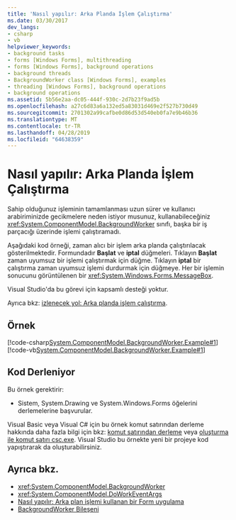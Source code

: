 ```yaml
---
title: 'Nasıl yapılır: Arka Planda İşlem Çalıştırma'
ms.date: 03/30/2017
dev_langs:
- csharp
- vb
helpviewer_keywords:
- background tasks
- forms [Windows Forms], multithreading
- forms [Windows Forms], background operations
- background threads
- BackgroundWorker class [Windows Forms], examples
- threading [Windows Forms], background operations
- background operations
ms.assetid: 5b56e2aa-dc05-444f-930c-2d7b23f9ad5b
ms.openlocfilehash: a27c6d83a6a132ed5a83031d469e2f527b730d49
ms.sourcegitcommit: 2701302a99cafbe0d86d53d540eb0fa7e9b46b36
ms.translationtype: MT
ms.contentlocale: tr-TR
ms.lasthandoff: 04/28/2019
ms.locfileid: "64638359"
---
```

# <a name="how-to-run-an-operation-in-the-background"></a>Nasıl yapılır: Arka Planda İşlem Çalıştırma
Sahip olduğunuz işleminin tamamlanması uzun sürer ve kullanıcı arabiriminizde gecikmelere neden istiyor musunuz, kullanabileceğiniz <xref:System.ComponentModel.BackgroundWorker> sınıfı, başka bir iş parçacığı üzerinde işlemi çalıştıramadı.  
  
 Aşağıdaki kod örneği, zaman alıcı bir işlem arka planda çalıştırılacak gösterilmektedir. Formundadır **Başlat** ve **iptal** düğmeleri. Tıklayın **Başlat** zaman uyumsuz bir işlemi çalıştırmak için düğme. Tıklayın **iptal** bir çalıştırma zaman uyumsuz işlemi durdurmak için düğmeye. Her bir işlemin sonucunu görüntülenen bir <xref:System.Windows.Forms.MessageBox>.  
  
 Visual Studio'da bu görevi için kapsamlı desteği yoktur.  
  
 Ayrıca bkz: [izlenecek yol: Arka planda işlem çalıştırma](walkthrough-running-an-operation-in-the-background.md).  
  
## <a name="example"></a>Örnek  
 [!code-csharp[System.ComponentModel.BackgroundWorker.Example#1](~/samples/snippets/csharp/VS_Snippets_Winforms/System.ComponentModel.BackgroundWorker.Example/CS/Form1.cs#1)]
 [!code-vb[System.ComponentModel.BackgroundWorker.Example#1](~/samples/snippets/visualbasic/VS_Snippets_Winforms/System.ComponentModel.BackgroundWorker.Example/VB/Form1.vb#1)]  
  
## <a name="compiling-the-code"></a>Kod Derleniyor  
 Bu örnek gerektirir:  
  
- Sistem, System.Drawing ve System.Windows.Forms öğelerini derlemelerine başvurular.  
  
 Visual Basic veya Visual C# için bu örnek komut satırından derleme hakkında daha fazla bilgi için bkz: [komut satırından derleme](../../../visual-basic/reference/command-line-compiler/building-from-the-command-line.md) veya [oluşturma ile komut satırı csc.exe](../../../csharp/language-reference/compiler-options/command-line-building-with-csc-exe.md). Visual Studio bu örnekte yeni bir projeye kod yapıştırarak da oluşturabilirsiniz.  
  
## <a name="see-also"></a>Ayrıca bkz.

- <xref:System.ComponentModel.BackgroundWorker>
- <xref:System.ComponentModel.DoWorkEventArgs>
- [Nasıl yapılır: Arka plan işlemi kullanan bir Form uygulama](how-to-implement-a-form-that-uses-a-background-operation.md)
- [BackgroundWorker Bileşeni](backgroundworker-component.md)
